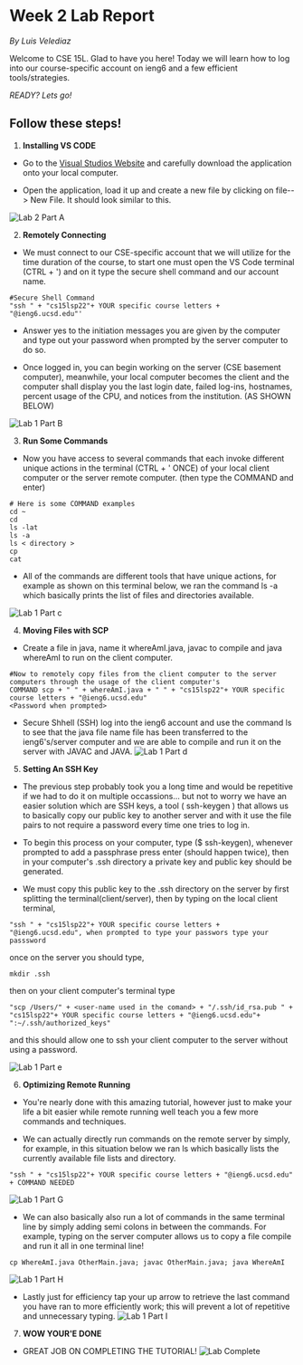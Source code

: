 # Week 2 Lab Report
*By Luis Velediaz*

Welcome to CSE 15L. Glad to have you here! Today we will learn how to log into our course-specific account on ieng6 and a few efficient tools/strategies.

*READY? Lets go!*

## Follow these steps!

1) **Installing VS CODE**
- Go to the [Visual Studios Website](https://code.visualstudio.com/) and carefully download the application onto your local computer.
 
- Open the application, load it up and create a new file by clicking on file--> New File. It should look similar to this.

![Lab 2 Part A](lab2screenshot1.png)


2) **Remotely Connecting**
- We must connect to our CSE-specific account that we will utilize for the time duration of the course, to start one must open the VS Code terminal (CTRL + ') and on it type the secure shell command and our account name. 

```
#Secure Shell Command
"ssh " + "cs15lsp22"+ YOUR specific course letters + "@ieng6.ucsd.edu"'
```

- Answer yes to the initiation messages you are given by the computer and type out your password when prompted by the server computer to do so.

- Once logged in, you can begin working on the server (CSE basement computer), meanwhile, your local computer becomes the client and the computer shall display you the last login date, failed log-ins, hostnames, percent usage of the CPU, and notices from the institution. (AS SHOWN BELOW)

![Lab 1 Part B](lab1PartB.png)



3) **Run Some Commands**
- Now you have access to several commands that each invoke different unique actions in the terminal (CTRL + ' ONCE) of your local client computer or the server remote computer. (then type the COMMAND and enter) 

``` 
# Here is some COMMAND examples
cd ~ 
cd 
ls -lat 
ls -a 
ls < directory > 
cp 
cat 
```

- All of the commands are different tools that have unique actions, for example as shown on this terminal below, we ran the command ls -a which basically prints the list of files and directories available.

![Lab 1 Part c](lab1PartC.png)



4) **Moving Files with SCP**
- Create a file in java, name it whereAmI.java, javac to compile and java whereAmI to run on the client computer.

``` 
#Now to remotely copy files from the client computer to the server computers through the usage of the client computer's
COMMAND scp + " " + whereAmI.java + " " + "cs15lsp22"+ YOUR specific course letters + "@ieng6.ucsd.edu"
<Password when prompted>
```


- Secure Shhell (SSH) log into the ieng6 account and use the command ls to see that the java file name file has been transferred to the ieng6's/server computer and we are able to compile and run it on the server with JAVAC and JAVA.
![Lab 1 Part d](lab1PartD.png)


5) **Setting An SSH Key**
- The previous step probably took you a long time and would be repetitive if we had to do it on multiple occassions... but not to worry we have an easier solution which are SSH keys, a tool ( ssh-keygen ) that allows us to basically copy our public key to another server and with it use the file pairs to not require a password every time one tries to log in.

- To begin this process on your computer, type ($ ssh-keygen), whenever prompted to add a passphrase press enter (should happen twice), then in your computer's .ssh directory a private key and public key should be generated.

- We must copy this public key to the .ssh directory on the server by first splitting the terminal(client/server), then by typing on the local client terminal, 

```
"ssh " + "cs15lsp22"+ YOUR specific course letters + "@ieng6.ucsd.edu", when prompted to type your passwors type your passsword
```
once on the server you should type, 

```
mkdir .ssh
```
then on your client computer's terminal type 
```
"scp /Users/" + <user-name used in the comand> + "/.ssh/id_rsa.pub " + "cs15lsp22"+ YOUR specific course letters + "@ieng6.ucsd.edu"+ ":~/.ssh/authorized_keys"
```

and this should allow one to ssh your client computer to the server without using a password.

![Lab 1 Part e](lab1PartE.png)


6) **Optimizing Remote Running**
- You're nearly done with this amazing tutorial, however just to make your life a bit easier while remote running well teach you a few more commands and techniques. 

- We can actually directly run commands on the remote server by simply, for example, in this situation below we ran ls which basically lists the currently available file lists and directory.

```
"ssh " + "cs15lsp22"+ YOUR specific course letters + "@ieng6.ucsd.edu" + COMMAND NEEDED
```
![Lab 1 Part G](lab1PartG.png)

- We can also basically also run a lot of commands in the same terminal line by simply adding semi colons in between the commands. For example, typing on the server computer allows us to copy a file compile and run it all in one terminal line!
```
cp WhereAmI.java OtherMain.java; javac OtherMain.java; java WhereAmI
```
![Lab 1 Part H](lab1PartH.png) 

- Lastly just for efficiency tap your up arrow to retrieve the last command you have ran to more efficiently work; this will prevent a lot of repetitive and unnecessary typing.
![Lab 1 Part I](lab1PartI.png) 

7) **WOW YOUR'E DONE**
- GREAT JOB ON COMPLETING THE TUTORIAL! 
![Lab Complete](levelComplete.png) 
